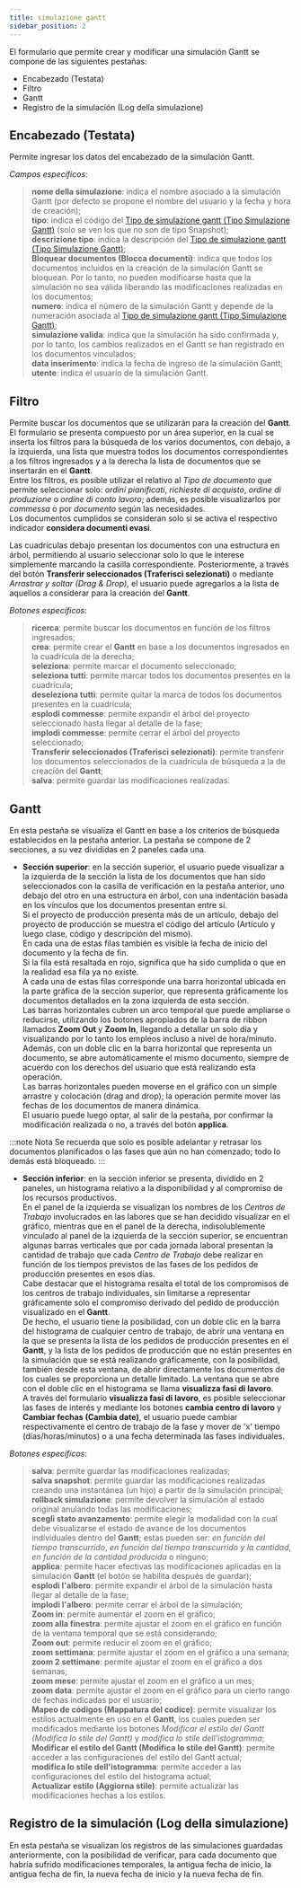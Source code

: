 ```yaml
---
title: simulazione gantt
sidebar_position: 2
---
```


El formulario que permite crear y modificar una simulación Gantt se compone de las siguientes pestañas:

- Encabezado (Testata)
- Filtro
- Gantt
- Registro de la simulación (Log della simulazione)

## Encabezado (Testata)

Permite ingresar los datos del encabezado de la simulación Gantt.

*Campos específicos*:

> **nome della simulazione**: indica el nombre asociado a la simulación Gantt (por defecto se propone el nombre del usuario y la fecha y hora de creación);  
> **tipo**: indica el código del [Tipo de simulazione gantt (Tipo Simulazione Gantt)](/docs/configurations/tables/production/crp-gantt-simulation-type) (solo se ven los que no son de tipo Snapshot);  
> **descrizione tipo**: indica la descripción del [Tipo de simulazione gantt (Tipo Simulazione Gantt)](/docs/configurations/tables/production/crp-gantt-simulation-type);  
> **Bloquear documentos (Blocca documenti)**: indica que todos los documentos incluidos en la creación de la simulación Gantt se bloquean. Por lo tanto, no pueden modificarse hasta que la simulación no sea válida liberando las modificaciones realizadas en los documentos;  
> **numero**: indica el número de la simulación Gantt y depende de la numeración asociada al [Tipo de simulazione gantt (Tipo Simulazione Gantt)](/docs/configurations/tables/production/crp-gantt-simulation-type);  
> **simulazione valida**: indica que la simulación ha sido confirmada y, por lo tanto, los cambios realizados en el Gantt se han registrado en los documentos vinculados;  
> **data inserimento**: indica la fecha de ingreso de la simulación Gantt;  
> **utente**: indica el usuario de la simulación Gantt.

## Filtro

Permite buscar los documentos que se utilizarán para la creación del **Gantt**.  
El formulario se presenta compuesto por un área superior, en la cual se inserta los filtros para la búsqueda de los varios documentos, con debajo, a la izquierda, una lista que muestra todos los documentos correspondientes a los filtros ingresados y a la derecha la lista de documentos que se insertarán en el **Gantt**.  
Entre los filtros, es posible utilizar el relativo al *Tipo de documento* que permite seleccionar solo: *ordini pianificati*, *richieste di acquisto*, *ordine di produzione* o *ordine di conto lavoro*; además, es posible visualizarlos por *commessa* o por *documento* según las necesidades.  
Los documentos cumplidos se consideran solo si se activa el respectivo indicador **considera documenti evasi**.  

Las cuadrículas debajo presentan los documentos con una estructura en árbol, permitiendo al usuario seleccionar solo lo que le interese simplemente marcando la casilla correspondiente. Posteriormente, a través del botón **Transferir seleccionados (Traferisci selezionati)** o mediante *Arrastrar y soltar (Drag & Drop)*, el usuario puede agregarlos a la lista de aquellos a considerar para la creación del **Gantt**.  

*Botones específicos*:

> **ricerca**: permite buscar los documentos en función de los filtros ingresados;  
> **crea**: permite crear el **Gantt** en base a los documentos ingresados en la cuadrícula de la derecha;  
> **seleziona**: permite marcar el documento seleccionado;  
> **seleziona tutti**: permite marcar todos los documentos presentes en la cuadrícula;  
> **deseleziona tutti**: permite quitar la marca de todos los documentos presentes en la cuadrícula;  
> **esplodi commesse**: permite expandir el árbol del proyecto seleccionado hasta llegar al detalle de la fase;  
> **implodi commesse**: permite cerrar el árbol del proyecto seleccionado;  
> **Transferir seleccionados (Traferisci selezionati)**: permite transferir los documentos seleccionados de la cuadrícula de búsqueda a la de creación del **Gantt**;  
> **salva**: permite guardar las modificaciones realizadas.

## Gantt

En esta pestaña se visualiza el Gantt en base a los criterios de búsqueda establecidos en la pestaña anterior. La pestaña se compone de 2 secciones, a su vez divididas en 2 paneles cada una.

- **Sección superior**: en la sección superior, el usuario puede visualizar a la izquierda de la sección la lista de los documentos que han sido seleccionados con la casilla de verificación en la pestaña anterior, uno debajo del otro en una estructura en árbol, con una indentación basada en los vínculos que los documentos presentan entre sí.  
Si el proyecto de producción presenta más de un artículo, debajo del proyecto de producción se muestra el código del artículo (Artículo y luego clase, código y descripción del mismo).  
En cada una de estas filas también es visible la fecha de inicio del documento y la fecha de fin.  
Si la fila está resaltada en rojo, significa que ha sido cumplida o que en la realidad esa fila ya no existe.  
A cada una de estas filas corresponde una barra horizontal ubicada en la parte gráfica de la sección superior, que representa gráficamente los documentos detallados en la zona izquierda de esta sección.  
Las barras horizontales cubren un arco temporal que puede ampliarse o reducirse, utilizando los botones apropiados de la barra de ribbon llamados **Zoom Out** y **Zoom In**, llegando a detallar un solo día y visualizando por lo tanto los empleos incluso a nivel de hora/minuto. Además, con un doble clic en la barra horizontal que representa un documento, se abre automáticamente el mismo documento, siempre de acuerdo con los derechos del usuario que está realizando esta operación.  
Las barras horizontales pueden moverse en el gráfico con un simple arrastre y colocación (drag and drop); la operación permite mover las fechas de los documentos de manera dinámica.  
El usuario puede luego optar, al salir de la pestaña, por confirmar la modificación realizada o no, a través del botón **applica**.

:::note Nota
Se recuerda que solo es posible adelantar y retrasar los documentos planificados o las fases que aún no han comenzado; todo lo demás está bloqueado.
:::

- **Sección inferior**: en la sección inferior se presenta, dividido en 2 paneles, un histograma relativo a la disponibilidad y al compromiso de los recursos productivos.  
En el panel de la izquierda se visualizan los nombres de los *Centros de Trabajo* involucrados en las labores que se han decidido visualizar en el gráfico, mientras que en el panel de la derecha, indisolublemente vinculado al panel de la izquierda de la sección superior, se encuentran algunas barras verticales que por cada jornada laboral presentan la cantidad de trabajo que cada *Centro de Trabajo* debe realizar en función de los tiempos previstos de las fases de los pedidos de producción presentes en esos días.  
Cabe destacar que el histograma resalta el total de los compromisos de los centros de trabajo individuales, sin limitarse a representar gráficamente solo el compromiso derivado del pedido de producción visualizado en el **Gantt**.  
De hecho, el usuario tiene la posibilidad, con un doble clic en la barra del histograma de cualquier centro de trabajo, de abrir una ventana en la que se presenta la lista de los pedidos de producción presentes en el **Gantt**, y la lista de los pedidos de producción que no están presentes en la simulación que se está realizando gráficamente, con la posibilidad, también desde esta ventana, de abrir directamente los documentos de los cuales se proporciona un detalle limitado. La ventana que se abre con el doble clic en el histograma se llama **visualizza fasi di lavoro**.  
A través del formulario **visualizza fasi di lavoro**, es posible seleccionar las fases de interés y mediante los botones **cambia centro di lavoro** y **Cambiar fechas (Cambia date)**, el usuario puede cambiar respectivamente el centro de trabajo de la fase y mover de 'x' tiempo (días/horas/minutos) o a una fecha determinada las fases individuales.

*Botones específicos*:

> **salva**: permite guardar las modificaciones realizadas;  
> **salva snapshot**: permite guardar las modificaciones realizadas creando una instantánea (un hijo) a partir de la simulación principal;  
> **rollback simulazione**: permite devolver la simulación al estado original anulando todas las modificaciones;  
> **scegli stato avanzamento**: permite elegir la modalidad con la cual debe visualizarse el estado de avance de los documentos individuales dentro del **Gantt**; estas pueden ser: *en función del tiempo transcurrido*, *en función del tiempo transcurrido y la cantidad*, *en función de la cantidad producida* o ninguno;  
> **applica**: permite hacer efectivas las modificaciones aplicadas en la simulación **Gantt** (el botón se habilita después de guardar);  
> **esplodi l'albero**: permite expandir el árbol de la simulación hasta llegar al detalle de la fase;  
> **implodi l'albero**: permite cerrar el árbol de la simulación;  
> **Zoom in**: permite aumentar el zoom en el gráfico;  
> **zoom alla finestra**: permite ajustar el zoom en el gráfico en función de la ventana temporal que se está considerando;  
> **Zoom out**: permite reducir el zoom en el gráfico;  
> **zoom settimana**: permite ajustar el zoom en el gráfico a una semana;  
> **zoom 2 settimane**: permite ajustar el zoom en el gráfico a dos semanas;  
> **zoom mese**: permite ajustar el zoom en el gráfico a un mes;  
> **zoom data**: permite ajustar el zoom en el gráfico para un cierto rango de fechas indicadas por el usuario;  
> **Mapeo de códigos (Mappatura del codice)**: permite visualizar los estilos actualmente en uso en el **Gantt**, los cuales pueden ser modificados mediante los botones *Modificar el estilo del Gantt (Modifica lo stile del Gantt)* y *modifica lo stile dell'istogramma*;  
> **Modificar el estilo del Gantt (Modifica lo stile del Gantt)**: permite acceder a las configuraciones del estilo del Gantt actual;  
> **modifica lo stile dell'istogramma**: permite acceder a las configuraciones del estilo del histograma actual;  
> **Actualizar estilo (Aggiorna stile)**: permite actualizar las modificaciones hechas a los estilos.  

## Registro de la simulación (Log della simulazione)

En esta pestaña se visualizan los registros de las simulaciones guardadas anteriormente, con la posibilidad de verificar, para cada documento que habría sufrido modificaciones temporales, la antigua fecha de inicio, la antigua fecha de fin, la nueva fecha de inicio y la nueva fecha de fin.